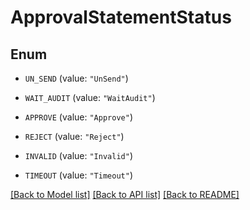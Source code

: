 # ApprovalStatementStatus

## Enum


* `UN_SEND` (value: `"UnSend"`)

* `WAIT_AUDIT` (value: `"WaitAudit"`)

* `APPROVE` (value: `"Approve"`)

* `REJECT` (value: `"Reject"`)

* `INVALID` (value: `"Invalid"`)

* `TIMEOUT` (value: `"Timeout"`)


[[Back to Model list]](../README.md#documentation-for-models) [[Back to API list]](../README.md#documentation-for-api-endpoints) [[Back to README]](../README.md)


